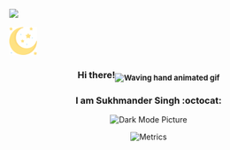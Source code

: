 <!DOCTYPE html>
<html>
<head>
  <link rel="stylesheet" href="style.css">
</head>
<body>
  
<div id="container">
  <div id="child1">

[![](https://visitcount.itsvg.in/api?id=callmesukhi&icon=0&color=1)](https://visitcount.itsvg.in)

</div>

<div id="empty_child"></div>
<div id="empty_child"></div>
<div id="empty_child"></div>
<div id="empty_child"></div>
<div id="empty_child"></div>
<div id="empty_child"></div>
<div id="empty_child"></div>
<div id="empty_child"></div>
<div id="empty_child"></div>
<div id="empty_child"></div>
<div id="empty_child"></div>
<div id="empty_child"></div>
<div id="empty_child"></div>
<div id="empty_child"></div>
<div id="empty_child"></div>

<div id="chid2">
<picture>
  <source media="(prefers-color-scheme: light)" srcset="/pngs/sun.png">
  <img alt="Dark Mode Picture" src="/pngs/moon.png" height="50" width="50">
</picture>
</div>

</div>

<div align="center">
  
### Hi there!<sub><img src="https://raw.githubusercontent.com/nixin72/nixin72/master/wave.gif" alt="Waving hand animated gif" height="35" width="35" /></sub>

### I am Sukhmander Singh :octocat:

<picture>
  <source media="(prefers-color-scheme: light)" srcset="https://user-images.githubusercontent.com/63070492/193119069-d0cbf805-2ef5-4389-833c-020b582c82c4.png">
  <img alt="Dark Mode Picture" src="https://user-images.githubusercontent.com/63070492/193127919-d2dee58b-d3fb-4217-9562-a60038357b32.png" width="150" height="150">
</picture>

![Metrics](https://metrics.lecoq.io/callmesukhi?template=classic&isocalendar=1&languages=1&lines=1&introduction=1&achievements=1&rss=1&base=header%2C%20activity%2C%20community%2C%20repositories%2C%20metadata&base.indepth=false&base.hireable=false&base.skip=false&isocalendar=false&isocalendar.duration=half-year&languages=false&languages.limit=15&languages.threshold=0%25&languages.other=false&languages.colors=github&languages.sections=most-used&languages.indepth=false&languages.analysis.timeout=15&languages.categories=markup%2C%20programming&languages.recent.categories=markup%2C%20programming&languages.recent.load=300&languages.recent.days=14&lines=false&lines.sections=base&lines.repositories.limit=4&lines.history.limit=1&introduction=false&introduction.title=true&achievements=false&achievements.threshold=X&achievements.secrets=true&achievements.display=compact&achievements.limit=0&rss=false&rss.source=https%3A%2F%2Fwww.githubstatus.com%2Fhistory.atom&rss.limit=2&config.timezone=Europe%2FAmsterdam)

  </div>
  
  </body>
</html>
